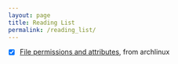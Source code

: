 ```yaml
---
layout: page
title: Reading List
permalink: /reading_list/
---
```


- [x] [File permissions and attributes](https://wiki.archlinux.org/title/File_permissions_and_attributes), from archlinux
